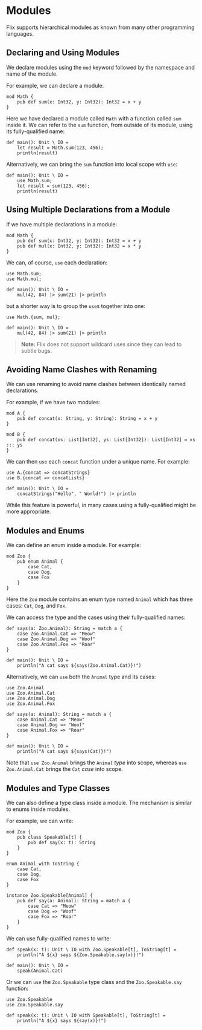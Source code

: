 # Modules

Flix supports hierarchical modules as known from many other programming
languages.

## Declaring and Using Modules

We declare modules using the `mod` keyword followed by the namespace and name of
the module. 

For example, we can declare a module:

```flix
mod Math {
    pub def sum(x: Int32, y: Int32): Int32 = x + y
}
```

Here we have declared a module called `Math` with a function called `sum` inside
it. We can refer to the `sum` function, from outside of its module, using its
fully-qualified name:

```flix
def main(): Unit \ IO = 
    let result = Math.sum(123, 456);
    println(result)
```

Alternatively, we can bring the `sum` function into local scope with `use`:

```flix
def main(): Unit \ IO = 
    use Math.sum;
    let result = sum(123, 456);
    println(result)
```

## Using Multiple Declarations from a Module

If we have multiple declarations in a module:

```flix
mod Math {
    pub def sum(x: Int32, y: Int32): Int32 = x + y
    pub def mul(x: Int32, y: Int32): Int32 = x * y
}
```

We can, of course, `use` each declaration:

```flix
use Math.sum;
use Math.mul;

def main(): Unit \ IO =
    mul(42, 84) |> sum(21) |> println
```

but a shorter way is to group the `use`s together into one:

```flix
use Math.{sum, mul};

def main(): Unit \ IO =
    mul(42, 84) |> sum(21) |> println
```

> **Note:** Flix does not support wildcard uses since they can lead to subtle
> bugs.

## Avoiding Name Clashes with Renaming

We can use renaming to avoid name clashes between identically named declarations.

For example, if we have two modules:

```flix
mod A {
    pub def concat(x: String, y: String): String = x + y
}

mod B {
    pub def concat(xs: List[Int32], ys: List[Int32]): List[Int32] = xs ::: ys
}
```

We can then `use` each `concat` function under a unique name. For example:

```flix
use A.{concat => concatStrings}
use B.{concat => concatLists}

def main(): Unit \ IO =
    concatStrings("Hello", " World!") |> println
```

While this feature is powerful, in many cases using a fully-qualified might be
more appropriate.

## Modules and Enums

We can define an enum inside a module. For example:

```flix
mod Zoo {
    pub enum Animal {
        case Cat,
        case Dog,
        case Fox
    }
}
```

Here the `Zoo` module contains an enum type named `Animal` which has three
cases: `Cat`, `Dog`, and `Fox`. 

We can access the type and the cases using their fully-qualified names:

```flix
def says(a: Zoo.Animal): String = match a {
    case Zoo.Animal.Cat => "Meow"
    case Zoo.Animal.Dog => "Woof"
    case Zoo.Animal.Fox => "Roar"
}

def main(): Unit \ IO = 
    println("A cat says ${says(Zoo.Animal.Cat)}!")
```

Alternatively, we can `use` both the `Animal` type and its cases:

```flix
use Zoo.Animal
use Zoo.Animal.Cat
use Zoo.Animal.Dog
use Zoo.Animal.Fox

def says(a: Animal): String = match a {
    case Animal.Cat => "Meow"
    case Animal.Dog => "Woof"
    case Animal.Fox => "Roar"
}

def main(): Unit \ IO = 
    println("A cat says ${says(Cat)}!")
```

Note that `use Zoo.Animal` brings the `Animal` _type_ into scope, whereas `use
Zoo.Animal.Cat` brings the `Cat` _case_ into scope.

## Modules and Type Classes

We can also define a type class inside a module. The mechanism is similar to
enums inside modules. 

For example, we can write:

```flix
mod Zoo {
    pub class Speakable[t] {
        pub def say(x: t): String
    }
}

enum Animal with ToString {
    case Cat,
    case Dog,
    case Fox
}

instance Zoo.Speakable[Animal] {
    pub def say(a: Animal): String = match a {
        case Cat => "Meow"
        case Dog => "Woof"
        case Fox => "Roar"
    }
}
```

We can use fully-qualified names to write:

```flix
def speak(x: t): Unit \ IO with Zoo.Speakable[t], ToString[t] = 
    println("A ${x} says ${Zoo.Speakable.say(x)}!")

def main(): Unit \ IO = 
    speak(Animal.Cat)
```

Or we can `use` the `Zoo.Speakable` type class and the `Zoo.Speakable.say`
function: 

```flix
use Zoo.Speakable
use Zoo.Speakable.say

def speak(x: t): Unit \ IO with Speakable[t], ToString[t] = 
    println("A ${x} says ${say(x)}!")
```
